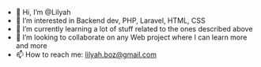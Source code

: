 - 👋 Hi, I’m @Lilyah
- 👀 I’m interested in Backend dev, PHP, Laravel, HTML, CSS
- 🌱 I’m currently learning a lot of stuff related to the ones described above
- 💞️ I’m looking to collaborate on any Web project where I can learn more and more
- 📫 How to reach me: lilyah.boz@gmail.com

<!---
Lilyah/Lilyah is a ✨ special ✨ repository because its `README.md` (this file) appears on your GitHub profile.
You can click the Preview link to take a look at your changes.
--->

